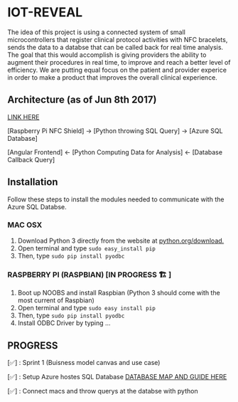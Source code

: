 # IOT-REVEAL
The idea of this project is using a connected system of small microcontrollers that register clinical protocol activities with NFC bracelets, sends the data to a databse that can be called back for real time analysis. The goal that this would accomplish is giving providers the ability to augment their procedures in real time, to improve and reach a better level of efficiency. We are putting equal focus on the patient and provider experice in order to make a product that improves the overall clinical experience. 

## Architecture (as of Jun 8th 2017) 
[LINK HERE](https://docs.google.com/drawings/d/1yU5bx8NPWrrxemk3uijcvZSZAbNoPDtRd3Csm5I0-tA/edit)

[Raspberry Pi NFC Shield] -> [Python throwing SQL Query]    -> [Azure SQL Database]

[Angular Frontend] <- [Python Computing Data for Analysis]   <-  [Database Callback Query]       

## Installation 
Follow these steps to install the modules needed to communicate with the Azure SQL Databse. 
 
### MAC OSX 
1. Download Python 3 directly from the website at [python.org/download.](https://www.python.org/download)
2. Open terminal and type `sudo easy_install pip`
3. Then, type `sudo pip install pyodbc`


### RASPBERRY PI (RASPBIAN) [IN PROGRESS 🏗 ]
1. Boot up NOOBS and install Raspbian 
(Python 3 should come with the most current of Raspbian)
2. Open terminal and type `sudo easy install pip`
3. Then, type `sudo pip install pyodbc`
4. Install ODBC Driver by typing ...


## PROGRESS

[✅] : Sprint 1 (Buisness model canvas and use case) 

[✅] : Setup Azure hostes SQL Database [DATABASE MAP AND GUIDE HERE](https://docs.google.com/drawings/d/1bGvgUyuUlZeVZPlfvcJQgDw7W7cnx_SUfNHcNOJASa0/edit)

[✅] : Connect macs and throw querys at the databse with python 




